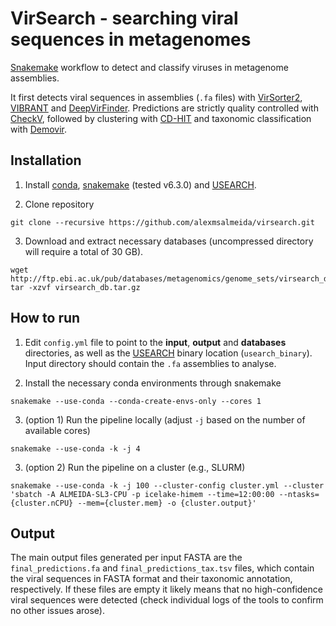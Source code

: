 # VirSearch - searching viral sequences in metagenomes

[Snakemake](https://snakemake.readthedocs.io/en/stable/getting_started/installation.html) workflow to detect and classify viruses in metagenome assemblies.

It first detects viral sequences in assemblies (`.fa` files) with [VirSorter2](https://github.com/jiarong/VirSorter2), [VIBRANT](https://github.com/AnantharamanLab/VIBRANT) and [DeepVirFinder](https://github.com/jessieren/DeepVirFinder). Predictions are strictly quality controlled with [CheckV](https://bitbucket.org/berkeleylab/checkv), followed by clustering with [CD-HIT](http://weizhongli-lab.org/cd-hit/) and taxonomic classification with [Demovir](https://github.com/feargalr/Demovir).

## Installation

1. Install [conda](https://conda.io/projects/conda/en/latest/user-guide/install/index.html), [snakemake](https://snakemake.readthedocs.io/en/stable/getting_started/installation.html) (tested v6.3.0) and [USEARCH](https://www.drive5.com/usearch/download.html).

2. Clone repository
```
git clone --recursive https://github.com/alexmsalmeida/virsearch.git
```

3. Download and extract necessary databases (uncompressed directory will require a total of 30 GB).

```
wget http://ftp.ebi.ac.uk/pub/databases/metagenomics/genome_sets/virsearch_db.tar.gz
tar -xzvf virsearch_db.tar.gz
```

## How to run

1. Edit `config.yml` file to point to the <b>input</b>, <b>output</b> and <b>databases</b> directories, as well as the [USEARCH](https://www.drive5.com/usearch/download.html) binary location (`usearch_binary`). Input directory should contain the `.fa` assemblies to analyse.

2. Install the necessary conda environments through snakemake
```
snakemake --use-conda --conda-create-envs-only --cores 1
```

3. (option 1) Run the pipeline locally (adjust `-j` based on the number of available cores)
```
snakemake --use-conda -k -j 4
```

3. (option 2) Run the pipeline on a cluster (e.g., SLURM)
```
snakemake --use-conda -k -j 100 --cluster-config cluster.yml --cluster 'sbatch -A ALMEIDA-SL3-CPU -p icelake-himem --time=12:00:00 --ntasks={cluster.nCPU} --mem={cluster.mem} -o {cluster.output}'
```

## Output

The main output files generated per input FASTA are the `final_predictions.fa` and `final_predictions_tax.tsv` files, which contain the viral sequences in FASTA format and their taxonomic annotation, respectively. If these files are empty it likely means that no high-confidence viral sequences were detected (check individual logs of the tools to confirm no other issues arose).
